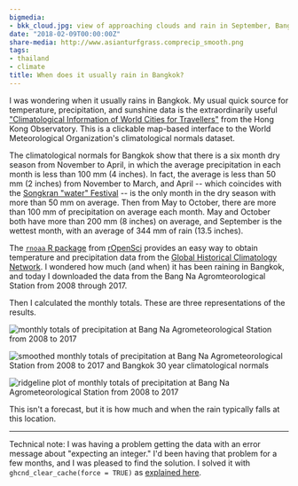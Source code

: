 ```yaml
---
bigmedia:
- bkk_cloud.jpg: view of approaching clouds and rain in September, Bang Na, Thailand
date: "2018-02-09T00:00:00Z"
share-media: http://www.asianturfgrass.comprecip_smooth.png
tags:
- thailand
- climate
title: When does it usually rain in Bangkok?
---
```


I was wondering when it usually rains in Bangkok. My usual quick source for temperature, precipitation, and sunshine data is the extraordinarily useful ["Climatological Information of World Cities for Travellers"](http://www.hko.gov.hk/wxinfo/climat/world/eng/world_climat_e.htm) from the Hong Kong Observatory. This is a clickable map-based interface to the World Meteorological Organization's climatological normals dataset.

The climatological normals for Bangkok show that there is a six month dry season from November to April, in which the average precipitation in each month is less than 100 mm (4 inches). In fact, the average is less than 50 mm (2 inches) from November to March, and April -- which coincides with the [Songkran "water" Festival](https://en.wikipedia.org/wiki/Songkran_(Thailand)) -- is the only month in the dry season with more than 50 mm on average. Then from May to October, there are more than 100 mm of precipitation on average each month. May and October both have more than 200 mm (8 inches) on average, and September is the wettest month, with an average of 344 mm of rain (13.5 inches).

The [`rnoaa` R package](https://CRAN.R-project.org/package=rnoaa) from [rOpenSci](https://ropensci.org/) provides an easy way to obtain temperature and precipitation data from the [Global Historical Climatology Network](https://www.ncdc.noaa.gov/data-access/land-based-station-data/land-based-datasets/global-historical-climatology-network-ghcn). I wondered how much (and when) it has been raining in Bangkok, and today I downloaded the data from the Bang Na Agromteorological Station from 2008 through 2017.

Then I calculated the monthly totals. These are three representations of the results.

![monthly totals of precipitation at Bang Na Agrometeorological Station from 2008 to 2017](precip_facet.png)

![smoothed monthly totals of precipitation at Bang Na Agrometeorological Station from 2008 to 2017 and Bangkok 30 year climatological normals](precip_smooth.png)

![ridgeline plot of monthly totals of precipitation at Bang Na Agrometeorological Station from 2008 to 2017](precip_ridgeline.png)

This isn't a forecast, but it is how much and when the rain typically falls at this location.

<hr>

Technical note: I was having a problem getting the data with an error message about "expecting an integer." I'd been having that problem for a few months, and I was pleased to find the solution. I solved it with `ghcnd_clear_cache(force = TRUE)` as [explained here](https://discuss.ropensci.org/t/ghcn-and-meteo-tidy-ghcnd-not-pulling-most-recent-data/712/7).


